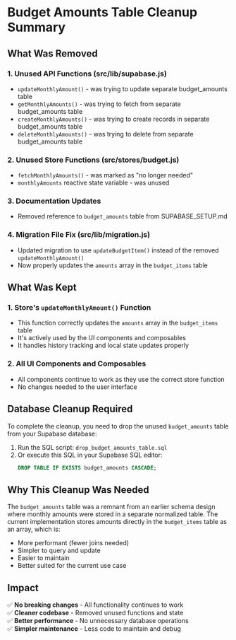# Budget Amounts Table Cleanup Summary

## What Was Removed

### 1. Unused API Functions (src/lib/supabase.js)
- `updateMonthlyAmount()` - was trying to update separate budget_amounts table
- `getMonthlyAmounts()` - was trying to fetch from separate budget_amounts table  
- `createMonthlyAmounts()` - was trying to create records in separate budget_amounts table
- `deleteMonthlyAmounts()` - was trying to delete from separate budget_amounts table

### 2. Unused Store Functions (src/stores/budget.js)
- `fetchMonthlyAmounts()` - was marked as "no longer needed"
- `monthlyAmounts` reactive state variable - was unused

### 3. Documentation Updates
- Removed reference to `budget_amounts` table from SUPABASE_SETUP.md

### 4. Migration File Fix (src/lib/migration.js)
- Updated migration to use `updateBudgetItem()` instead of the removed `updateMonthlyAmount()`
- Now properly updates the `amounts` array in the `budget_items` table

## What Was Kept

### 1. Store's `updateMonthlyAmount()` Function
- This function correctly updates the `amounts` array in the `budget_items` table
- It's actively used by the UI components and composables
- It handles history tracking and local state updates properly

### 2. All UI Components and Composables
- All components continue to work as they use the correct store function
- No changes needed to the user interface

## Database Cleanup Required

To complete the cleanup, you need to drop the unused `budget_amounts` table from your Supabase database:

1. Run the SQL script: `drop_budget_amounts_table.sql`
2. Or execute this SQL in your Supabase SQL editor:
   ```sql
   DROP TABLE IF EXISTS budget_amounts CASCADE;
   ```

## Why This Cleanup Was Needed

The `budget_amounts` table was a remnant from an earlier schema design where monthly amounts were stored in a separate normalized table. The current implementation stores amounts directly in the `budget_items` table as an array, which is:

- More performant (fewer joins needed)
- Simpler to query and update
- Easier to maintain
- Better suited for the current use case

## Impact

✅ **No breaking changes** - All functionality continues to work  
✅ **Cleaner codebase** - Removed unused functions and state  
✅ **Better performance** - No unnecessary database operations  
✅ **Simpler maintenance** - Less code to maintain and debug 